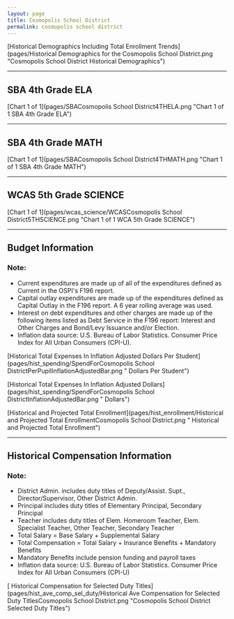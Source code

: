 ```yaml
---
layout: page
title: Cosmopolis School District
permalink: cosmopolis school district
---
```



[Historical Demographics Including Total Enrollment Trends](pages/Historical Demographics for the Cosmopolis School District.png "Cosmopolis School District Historical Demographics")

___

## SBA 4th Grade ELA

[Chart 1 of 1](pages/SBACosmopolis School District4THELA.png "Chart 1 of 1 SBA 4th Grade ELA")


___

## SBA 4th Grade MATH

[Chart 1 of 1](pages/SBACosmopolis School District4THMATH.png "Chart 1 of 1 SBA 4th Grade MATH")


___

## WCAS 5th Grade SCIENCE

[Chart 1 of 1](pages/wcas_science/WCASCosmopolis School District5THSCIENCE.png "Chart 1 of 1 WCA 5th Grade SCIENCE")


___

## Budget Information
### Note:
- Current expenditures are made up of all of the expenditures defined as Current in the OSPI's F196 report.
- Capital outlay expenditures are made up of the expenditures defined as Capital Outlay in the F196 report. A 6 year rolling average was used.
- Interest on debt expenditures and other charges are made up of the following items listed as Debt Service in the F196 report: Interest and Other Charges and Bond/Levy Issuance and/or Election.
- Inflation data source: U.S. Bureau of Labor Statistics. Consumer Price Index for All Urban Consumers (CPI-U).

[Historical Total Expenses In Inflation Adjusted Dollars Per Student](pages/hist_spending/SpendForCosmopolis School DistrictPerPupilInflationAdjustedBar.png " Dollars Per Student")

[Historical Total Expenses In Inflation Adjusted Dollars](pages/hist_spending/SpendForCosmopolis School DistrictInflationAdjustedBar.png " Dollars")

[Historical and Projected Total Enrollment](pages/hist_enrollment/Historical and Projected Total EnrollmentCosmopolis School District.png " Historical and Projected Total Enrollment")


___

## Historical Compensation Information
### Note:
- District Admin. includes duty titles of Deputy/Assist. Supt., Director/Supervisor, Other District Admin.
- Principal includes duty titles of Elementary Principal, Secondary Principal
- Teacher includes duty titles of Elem. Homeroom Teacher, Elem. Specialist Teacher, Other Teacher, Secondary Teacher
- Total Salary = Base Salary + Supplemental Salary
- Total Compensation = Total Salary + Insurance Benefits + Mandatory Benefits
- Mandatory Benefits include pension funding and payroll taxes
- Inflation data source: U.S. Bureau of Labor Statistics. Consumer Price Index for All Urban Consumers (CPI-U)

[ Historical Compensation for Selected Duty Titles](pages/hist_ave_comp_sel_duty/Historical Ave Compensation for Selected Duty TitlesCosmopolis School District.png "Cosmopolis School District Selected Duty Titles")

